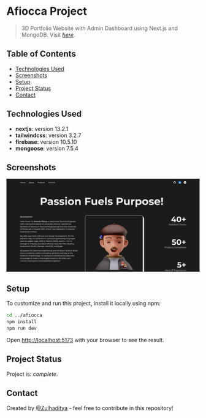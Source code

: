 # Afiocca Project
> 3D Portfolio Website with Admin Dashboard using Next.js and MongoDB. Visit [_here_](https://antoniofiocca.com).

## Table of Contents

- [Technologies Used](#technologies-used)
- [Screenshots](#screenshots)
- [Setup](#setup)
- [Project Status](#project-status)
- [Contact](#contact)

## Technologies Used

 - **nextjs**: version 13.2.1
 - **tailwindcss**: version 3.2.7
 - **firebase**: version 10.5.10
 - **mongoose**: version 7.5.4

## Screenshots

![Example screenshot](./afiocca-screenshot.png)

## Setup

To customize and run this project, install it locally using npm:

```bash
cd ../afiocca
npm install
npm run dev
```

Open [http://localhost:5173](http://localhost:3000) with your browser to see the result.

## Project Status

Project is: _complete._ <!-- / _complete_ / _no longer being worked on_. reason ? -->

## Contact

Created by [@Zulhaditya](https://itsmyportofolio.netlify.app/) - feel free to contribute in this repository!

